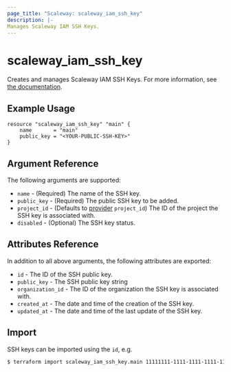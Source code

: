 ```yaml
---
page_title: "Scaleway: scaleway_iam_ssh_key"
description: |-
Manages Scaleway IAM SSH Keys.
---
```


# scaleway_iam_ssh_key

Creates and manages Scaleway IAM SSH Keys.
For more information, see [the documentation](https://developers.scaleway.com/en/products/iam/api/v1alpha1/#ssh-keys-d8ccd4).

## Example Usage

```hcl
resource "scaleway_iam_ssh_key" "main" {
    name       = "main"
    public_key = "<YOUR-PUBLIC-SSH-KEY>"
}
```

## Argument Reference

The following arguments are supported:

- `name` - (Required) The name of the SSH key.
- `public_key` - (Required) The public SSH key to be added.
- `project_id` - (Defaults to [provider](../index.md#project_id) `project_id`) The ID of the project the SSH key is associated with.
- `disabled` - (Optional) The SSH key status.

## Attributes Reference

In addition to all above arguments, the following attributes are exported:

- `id` - The ID of the SSH public key.
- `public_key` - The SSH public key string
- `organization_id` - The ID of the organization the SSH key is associated with.
- `created_at` - The date and time of the creation of the SSH key.
- `updated_at` - The date and time of the last update of the SSH key.

## Import

SSH keys can be imported using the `id`, e.g.

```bash
$ terraform import scaleway_iam_ssh_key.main 11111111-1111-1111-1111-111111111111
```
